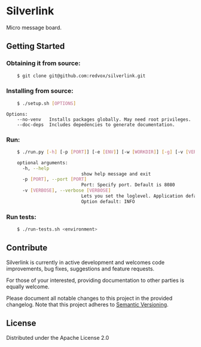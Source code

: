 # Silverlink
Micro message board.

## Getting Started

### Obtaining it from source:

````bash
    $ git clone git@github.com:redvox/silverlink.git
````

### Installing from source:

````bash
    $ ./setup.sh [OPTIONS]
````
    Options:
        --no-venv   Installs packages globally. May need root privileges.  
        --doc-deps  Includes depedencies to generate documentation.

### Run:

````bash
    $ ./run.py [-h] [-p [PORT]] [-e [ENV]] [-w [WORKDIR]] [-g] [-v [VERBOSE]]

    optional arguments:
      -h, --help                
                            show help message and exit
      -p [PORT], --port [PORT]  
                            Port: Specify port. Default is 8080
      -v [VERBOSE], --verbose [VERBOSE]
                            Lets you set the loglevel. Application default: ERROR.
                            Option default: INFO
````

### Run tests:

````bash
    $ ./run-tests.sh <environment>
````

## Contribute

Silverlink is currently in active development and welcomes code improvements, bug fixes, suggestions and feature
requests. 

For those of your interested, providing documentation to other parties is equally welcome.

Please document all notable changes to this project in the provided changelog. Note that this project adheres to [Semantic Versioning](http://semver.org/).

## License

Distributed under the Apache License 2.0
